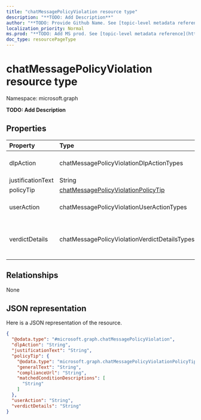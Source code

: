```yaml
---
title: "chatMessagePolicyViolation resource type"
description: "**TODO: Add Description**"
author: "**TODO: Provide Github Name. See [topic-level metadata reference](https://msgo.azurewebsites.net/add/document/guidelines/metadata.html#topic-level-metadata)**"
localization_priority: Normal
ms.prod: "**TODO: Add MS prod. See [topic-level metadata reference](https://msgo.azurewebsites.net/add/document/guidelines/metadata.html#topic-level-metadata)**"
doc_type: resourcePageType
---
```


# chatMessagePolicyViolation resource type


Namespace: microsoft.graph

**TODO: Add Description**

## Properties
|Property|Type|Description|
|:---|:---|:---|
|dlpAction|chatMessagePolicyViolationDlpActionTypes|**TODO: Add Description**. Possible values are: `none`, `notifySender`, `blockAccess`, `blockAccessExternal`.|
|justificationText|String|**TODO: Add Description**|
|policyTip|[chatMessagePolicyViolationPolicyTip](../resources/chatmessagepolicyviolationpolicytip.md)|**TODO: Add Description**|
|userAction|chatMessagePolicyViolationUserActionTypes|**TODO: Add Description**. Possible values are: `none`, `override`, `reportFalsePositive`.|
|verdictDetails|chatMessagePolicyViolationVerdictDetailsTypes|**TODO: Add Description**. Possible values are: `none`, `allowFalsePositiveOverride`, `allowOverrideWithoutJustification`, `allowOverrideWithJustification`.|

## Relationships
None

## JSON representation
Here is a JSON representation of the resource.
<!-- {
  "blockType": "resource",
  "@odata.type": "microsoft.graph.chatMessagePolicyViolation"
}
-->
``` json
{
  "@odata.type": "#microsoft.graph.chatMessagePolicyViolation",
  "dlpAction": "String",
  "justificationText": "String",
  "policyTip": {
    "@odata.type": "microsoft.graph.chatMessagePolicyViolationPolicyTip",
    "generalText": "String",
    "complianceUrl": "String",
    "matchedConditionDescriptions": [
      "String"
    ]
  },
  "userAction": "String",
  "verdictDetails": "String"
}
```

